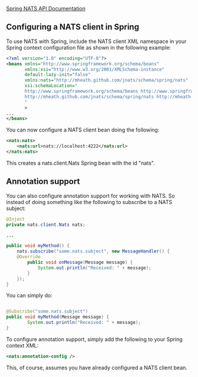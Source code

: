 [Spring NATS API Documentation](http://mheath.github.com/jnats/apidocs/0.3/client-spring/index.html)

## Configuring a NATS client in Spring

To use NATS with Spring, include the NATS client XML namespace in your Spring context configuration file as shown in
the following example:

 ```xml
<?xml version="1.0" encoding="UTF-8"?>
<beans xmlns="http://www.springframework.org/schema/beans"
        xmlns:xsi="http://www.w3.org/2001/XMLSchema-instance"
        default-lazy-init="false"
        xmlns:nats="http://mheath.github.com/jnats/schema/spring/nats"
        xsi:schemaLocation="
        http://www.springframework.org/schema/beans http://www.springframework.org/schema/beans/spring-beans-3.1.xsd
        http://mheath.github.com/jnats/schema/spring/nats http://mheath.github.com/jnats/schema/spring/nats-0.3.xsd
        "
        >
...
</beans>
 ```

You can now configure a NATS client bean doing the following:

```xml
<nats:nats>
	<nats:url>nats://localhost:4222</nats:url>
</nats:nats>
```

This creates a nats.client.Nats Spring bean with the id "nats".

## Annotation support

You can also configure annotation support for working with NATS. So instead of doing something like the following to
subscribe to a NATS subject:

```java
@Inject
private nats.client.Nats nats;

...

public void myMethod() {
	nats.subscribe("some.nats.subject", new MessageHandler() {
	@Override
		public void onMessage(Message message) {
			System.out.println("Received: " + message);
		}
	});
}
```

You can simply do:

```java

@Subscribe("some.nats.subject")
public void myMethod(Message message) {
        System.out.println("Received: " + message);
}
```

To configure annotation support, simply add the following to your Spring context XML:

```xml
<nats:annotation-config />
```

This, of course, assumes you have already configured a NATS client bean.
